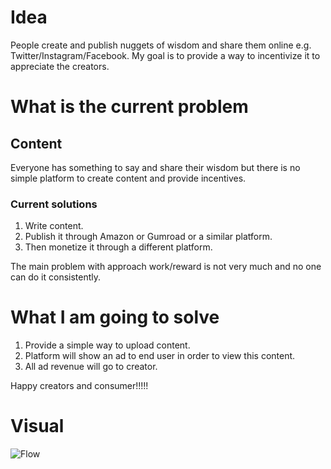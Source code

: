 # Idea

People create and publish nuggets of wisdom and share them online e.g. Twitter/Instagram/Facebook. My goal is to provide a way to incentivize it to appreciate the creators. 

# What is the current problem

## Content

Everyone has something to say and share their wisdom but there is no simple platform to create content and provide incentives. 

### Current solutions 

1. Write content.
2. Publish it through Amazon or Gumroad or a similar platform.
3. Then monetize it through a different platform.

The main problem with approach work/reward is not very much and no one can do it consistently. 

# What I am going to solve

1) Provide a simple way to upload content.
2) Platform will show an ad to end user in order to view this content.
3) All ad revenue will go to creator.

Happy creators and consumer!!!!!

# Visual

![Flow](https://user-images.githubusercontent.com/1858630/160247907-26300223-4e6f-4ab5-9e7c-670f0a472953.jpg)
